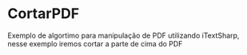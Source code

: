 # CortarPDF
Exemplo de algortimo para manipulação de PDF utilizando iTextSharp, nesse exemplo iremos cortar a parte de cima do PDF
